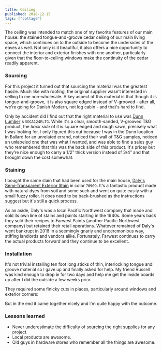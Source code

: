 ```yaml
---
title: Ceiling
published: 2018-12-15
tags: ["cottage"]
---
```


The ceiling was intended to match one of my favorite features of our main house:
the stained tongue-and-groove cedar ceiling of our main living space, which continues on to the outside
to become the undersides of the eaves as well.
Not only is it beautiful, it also offers a nice opportunity to connect the interior and exterior finishes with one another,
particularly given that the floor-to-ceiling windows make the continuity of the cedar readily apparent.

<?# SimpleFigure Src="images/IMG_20190214_094401.jpg" Alt="Main house ceiling for reference" /?>

### Sourcing

For this project it turned out that sourcing the material was the greatest hassle.
Much like with roofing, the original supplier wasn't interested in selling to me non-wholesale.
A key aspect of this material is that though it is tongue-and-groove, it is also square edged instead of V-grooved -
after all, we're going for Danish Modern, not log cabin - and that's hard to find.

Only by accident did I find out that the right material to use was [Dunn Lumber](http://www.dunnlumber.com/)'s
`SDGA124RLTG`. While it's a clear, smooth-sanded, V-grooved T&G product, the _back side_ of it is square edged and rough sawn,
precisely what I was looking for. I only figured this out because I was in the Dunn location in Ballard
for an unrelated errand, noticed their wall of T&G samples, noticed an unlabeled one that was what I wanted,
and was able to find a sales guy who remembered that this was the back side of this product.
It's pricey but they're nice enough to carry a 1/2" thick version instead of 3/4" and that brought down the cost somewhat.

### Staining

I bought the same stain that had been used for the main house, [Daly's Semi-Transparent Exterior Stain](http://www.dalyswoodfinishes.com/store/index.php?main_page=product_info&cPath=2&products_id=9)
in color `70909`. It's a fantastic product made with natural dyes from soil and some such and went on quite easily
with a small fuzzy roller. It does need to be back-brushed as the instructions suggest but it's still a quick process.

As an aside, Daly's was a local Pacific Northwest company that made and sold its own line of stains and paints
starting in the 1940s. Some years back they sold their recipes to Farwest Paints (another Pacific Northwest company)
but retained their retail operations. Whatever remained of Daly's went bankrupt in 2018 in a seemingly gnarly
and unceremonious way, stiffing landlords and vendors alike. Fortunately, Farwest continues to carry the actual products
forward and they continue to be excellent.

### Installation

It's not trivial installing ten foot long sticks of thin, interlocking tongue and groove material so I gave up and finally asked for help.
My friend Russell was kind enough to drop in for two days and help me get the inside boards up after I did the outside
a few weeks prior.

They required some finicky cuts in places, particularly around windows and exterior corners:

<?# SimpleFigure Src="images/IMG_20181030_140526.jpg" Alt="Exterior board fancy cuts" /?>

But in the end it came together nicely and I'm quite happy with the outcome.

<?# SimpleFigure Src="images/IMG_20181215_151123.jpg" Alt="Fancy ceiling - indoors" /?>
<?# SimpleFigure Src="images/IMG_20181215_151238.jpg" Alt="Fancy ceiling - outdoors" /?>

### Lessons learned

- Never underestimate the difficulty of sourcing the right supplies for any project.
- Local products are awesome.
- Old guys in hardware stores who remember all the things are awesome.
